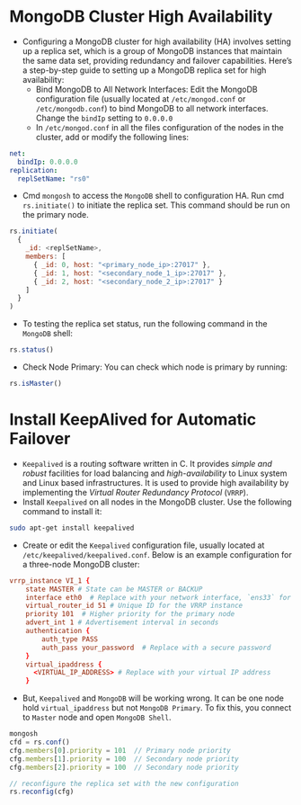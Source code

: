 # MongoDB Cluster High Availability

- Configuring a MongoDB cluster for high availability (HA) involves setting up a replica set, which is a group of MongoDB instances that maintain the same data set, providing redundancy and failover capabilities. Here’s a step-by-step guide to setting up a MongoDB replica set for high availability:
  - Bind MongoDB to All Network Interfaces: Edit the MongoDB configuration file (usually located at `/etc/mongod.conf` or `/etc/mongodb.conf`) to bind MongoDB to all network interfaces. Change the `bindIp` setting to `0.0.0.0`
  - In `/etc/mongod.conf` in all the files configuration of the nodes in the cluster, add or modify the following lines:

```yaml
net:
  bindIp: 0.0.0.0
replication:
  replSetName: "rs0"
```

- Cmd `mongosh` to access the `MongoDB` shell to configuration HA. Run cmd `rs.initiate()` to initiate the replica set. This command should be run on the primary node.

```javascript
rs.initiate(
  {
    _id: <replSetName>,
    members: [
      { _id: 0, host: "<primary_node_ip>:27017" },
      { _id: 1, host: "<secondary_node_1_ip>:27017" },
      { _id: 2, host: "<secondary_node_2_ip>:27017" }
    ]
  }
)
```

- To testing the replica set status, run the following command in the `MongoDB` shell:

```javascript
rs.status()
```

- Check Node Primary: You can check which node is primary by running:

```javascript
rs.isMaster()
```

# Install KeepAlived for Automatic Failover

- `Keepalived` is a routing software written in C. It provides *simple and robust* facilities for load balancing and *high-availability* to Linux system and Linux based infrastructures. It is used to provide high availability by implementing the *Virtual Router Redundancy Protocol* (`VRRP`).
- Install `Keepalived` on all nodes in the MongoDB cluster. Use the following command to install it:

```bash
sudo apt-get install keepalived
```

- Create or edit the `Keepalived` configuration file, usually located at `/etc/keepalived/keepalived.conf`. Below is an example configuration for a three-node MongoDB cluster:

```conf
vrrp_instance VI_1 {
    state MASTER # State can be MASTER or BACKUP
    interface eth0  # Replace with your network interface, `ens33` for example
    virtual_router_id 51 # Unique ID for the VRRP instance
    priority 101  # Higher priority for the primary node
    advert_int 1 # Advertisement interval in seconds
    authentication {
        auth_type PASS
        auth_pass your_password  # Replace with a secure password
    }
    virtual_ipaddress {
      <VIRTUAL_IP_ADDRESS> # Replace with your virtual IP address
    }
```

- But, `Keepalived` and `MongoDB` will be working wrong. It can be one node hold `virtual_ipaddress` but not `MongoDB Primary`. To fix this, you connect to `Master` node and open `MongoDB Shell`.

```javascript
mongosh
cfd = rs.conf()
cfg.members[0].priority = 101  // Primary node priority
cfg.members[1].priority = 100  // Secondary node priority
cfg.members[2].priority = 100  // Secondary node priority

// reconfigure the replica set with the new configuration
rs.reconfig(cfg)
```
